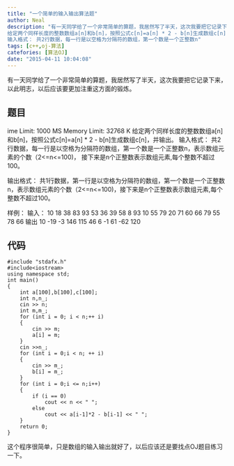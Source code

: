 ```yaml
---
title: "一个简单的输入输出算法题"
author: Neal
description: "有一天同学给了一个非常简单的算题，我居然写了半天，这次我要把它记录下来，以此明志，以后应该要更加注重这方面的锻炼。题目ime Limit: 1000 MS Memory Limit: 32768 K 
给定两个同样长度的整数数组a[n]和b[n]，按照公式c[n]=a[n] * 2 - b[n]生成数组c[n]，并输出。 
输入格式： 共2行数据，每一行是以空格为分隔符的数组，第一个数是一个正整数n"
tags: [c++,oj-算法]
catefories: [算法OJ]
date: "2015-04-11 10:04:08"
---
```

有一天同学给了一个非常简单的算题，我居然写了半天，这次我要把它记录下来，以此明志，以后应该要更加注重这方面的锻炼。
## 题目 ##
ime Limit: 1000 MS Memory Limit: 32768 K
给定两个同样长度的整数数组a[n]和b[n]，按照公式c[n]=a[n] * 2 - b[n]生成数组c[n]，并输出。
输入格式： 共2行数据，每一行是以空格为分隔符的数组，第一个数是一个正整数n，表示数组元素的个数（2<=n<=100)， 接下来是n个正整数表示数组元素,每个整数不超过100。 

输出格式： 共1行数据，第一行是以空格为分隔符的数组，第一个数是一个正整数n，表示数组元素的个数（2<=n<=100)，接下来是n个正整数表示数组元素,每个整数不超过100。

样例：
输入：
10 18 38 83 93 53 36 39 58 8 93
10 55 79 20 71 60 66 79 55 78 66
输出
10 -19 -3 146 115 46 6 -1 61 -62 120
## 代码 ##

```
#include "stdafx.h"
#include<iostream>
using namespace std;
int main()
{
	int a[100],b[100],c[100];
	int n,n_;
	cin >> n;
	int m,m_;
	for (int i = 0; i < n;++ i)
	{
		cin >> m;
		a[i] = m;	
	}
	cin >>n_;
	for (int i = 0;i < n; ++ i)
	{
		cin >> m_;
		b[i] = m_;
	}
	for (int i = 0;i <= n;i++)
	{
		if (i == 0)
			cout << n << " ";
		else
			cout << a[i-1]*2 - b[i-1] << " ";
	}
	return 0;
}

```
这个程序很简单，只是数组的输入输出就好了，以后应该还是要找点OJ题目练习一下。
